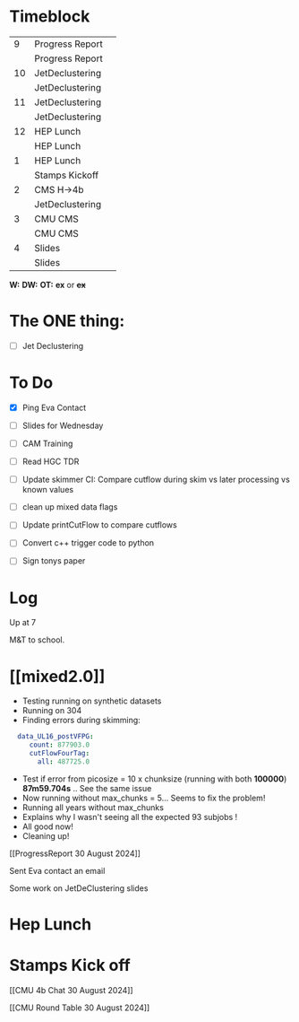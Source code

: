 # Timeblock

|     |                 |     |
| --- | --------------- | --- |
| 9   | Progress Report |     |
|     | Progress Report |     |
| 10  | JetDeclustering |     |
|     | JetDeclustering |     |
| 11  | JetDeclustering |     |
|     | JetDeclustering |     |
| 12  | HEP Lunch       |     |
|     | HEP Lunch       |     |
| 1   | HEP Lunch       |     |
|     | Stamps Kickoff  |     |
| 2   | CMS H->4b       |     |
|     | JetDeclustering |     |
| 3   | CMU CMS         |     |
|     | CMU CMS         |     |
| 4   | Slides          |     |
|     | Slides          |     |

**W:**
**DW:**
**OT:**
**ex** or **~~ex~~**

# The ONE thing: 
- [ ] Jet Declustering


# To Do
- [x] Ping Eva Contact
- [ ] Slides for Wednesday
- [ ] CAM Training
- [ ] Read HGC TDR
- [ ] Update skimmer CI: Compare cutflow during skim vs later processing vs known values
- [ ] clean up mixed data flags
- [ ] Update printCutFlow to compare cutflows
- [ ] Convert c++ trigger code to python
- [ ] Sign tonys paper


# Log

Up at 7

M&T to school.

# [[mixed2.0]]
- Testing running on synthetic datasets
- Running on 304
- Finding errors during skimming:
```yaml
  data_UL16_postVFPG:
     count: 877903.0
     cutFlowFourTag:
       all: 487725.0
```
- Test if error from picosize = 10 x chunksize (running with both **100000**) **87m59.704s**
	.. See the same issue
- Now running without max_chunks = 5... Seems to fix the problem!
- Running all years without max_chunks
- Explains why I wasn't seeing all the expected 93 subjobs !
- All good now!  
- Cleaning up!

[[ProgressReport 30 August 2024]]

Sent Eva contact an email

Some work on JetDeClustering slides

# Hep Lunch

# Stamps Kick off

[[CMU 4b Chat 30 August 2024]]

[[CMU Round Table 30 August 2024]]


